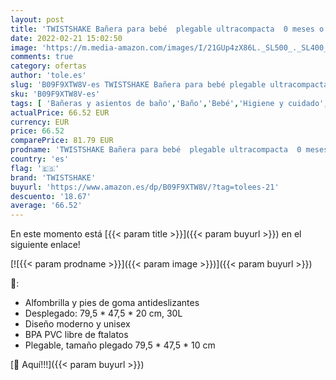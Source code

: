 ```yaml
---
layout: post
title: 'TWISTSHAKE Bañera para bebé  plegable ultracompacta  0 meses o más  capacidad: 30 l  gris/blanco  78827 '
date: 2022-02-21 15:02:50
image: 'https://m.media-amazon.com/images/I/21GUp4zX86L._SL500_._SL400_.jpg'
comments: true
category: ofertas
author: 'tole.es'
slug: 'B09F9XTW8V-es TWISTSHAKE Bañera para bebé plegable ultracompacta 0 meses...'
sku: 'B09F9XTW8V-es'
tags: [ 'Bañeras y asientos de baño','Baño','Bebé','Higiene y cuidado','bebé','twistshake', ]
actualPrice: 66.52 EUR
currency: EUR
price: 66.52
comparePrice: 81.79 EUR
prodname: 'TWISTSHAKE Bañera para bebé  plegable ultracompacta  0 meses o más  capacidad: 30 l  gris/blanco  78827 '
country: 'es'
flag: '🇪🇸'
brand: 'TWISTSHAKE'
buyurl: 'https://www.amazon.es/dp/B09F9XTW8V/?tag=tolees-21'
descuento: '18.67'
average: '66.52'
---
```


En este momento está [{{< param title >}}]({{< param buyurl >}}) en el siguiente enlace!

[![{{< param prodname >}}]({{< param image >}})]({{< param buyurl >}})

🔎:

- Alfombrilla y pies de goma antideslizantes
- Desplegado: 79,5 * 47,5 * 20 cm, 30L
- Diseño moderno y unisex
- BPA PVC libre de ftalatos
- Plegable, tamaño plegado 79,5 * 47,5 * 10 cm

[🛒 Aquí!!!]({{< param buyurl >}})
